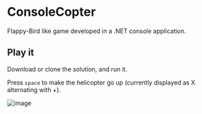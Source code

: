 # ConsoleCopter

Flappy-Bird like game developed in a .NET console application.

## Play it

Download or clone the solution, and run it.

Press `space` to make the helicopter go up (currently displayed as X alternating with +).

![image](https://github.com/Tim-Maes/ConsoleCopter/assets/91606949/d1800025-9b47-4740-a599-257931665c5d)
